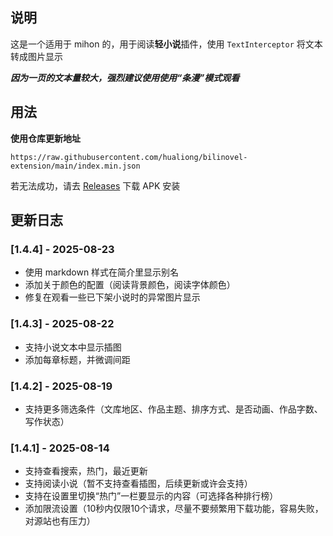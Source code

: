 ## 说明 
这是一个适用于 mihon 的，用于阅读**轻小说**插件，使用 `TextInterceptor` 将文本转成图片显示

***因为一页的文本量较大，强烈建议使用使用“条漫”模式观看***

## 用法
**使用仓库更新地址**

`https://raw.githubusercontent.com/hualiong/bilinovel-extension/main/index.min.json`

若无法成功，请去 [Releases](https://github.com/hualiong/bilinovel-extension/releases) 下载 APK 安装

## 更新日志

### [1.4.4] - 2025-08-23
- 使用 markdown 样式在简介里显示别名
- 添加关于颜色的配置（阅读背景颜色，阅读字体颜色）
- 修复在观看一些已下架小说时的异常图片显示

### [1.4.3] - 2025-08-22
- 支持小说文本中显示插图
- 添加每章标题，并微调间距

### [1.4.2] - 2025-08-19
- 支持更多筛选条件（文库地区、作品主题、排序方式、是否动画、作品字数、写作状态）

### [1.4.1] - 2025-08-14
- 支持查看搜索，热门，最近更新
- 支持阅读小说（暂不支持查看插图，后续更新或许会支持）
- 支持在设置里切换“热门”一栏要显示的内容（可选择各种排行榜）
- 添加限流设置（10秒内仅限10个请求，尽量不要频繁用下载功能，容易失败，对源站也有压力）